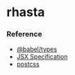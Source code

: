 # rhasta

### Reference

- [@babel/types](https://babeljs.io/docs/en/babel-types)
- [JSX Specification](https://github.com/facebook/jsx)
- [postcss](http://api.postcss.org/)
